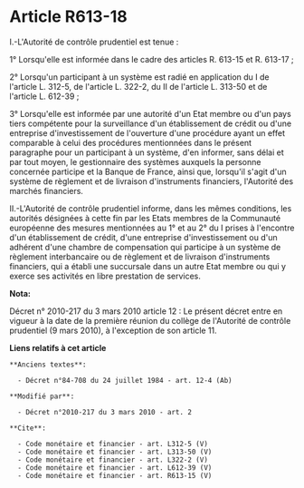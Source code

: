 # Article R613-18

I.-L'Autorité de contrôle prudentiel est tenue : 

1° Lorsqu'elle est informée dans le cadre des articles R. 613-15 et R. 613-17 ; 

2° Lorsqu'un participant à un système est radié en application du I de l'article L. 312-5, de l'article L. 322-2, du II de
l'article L. 313-50 et de l'article L. 612-39 ; 

3° Lorsqu'elle est informée par une autorité d'un Etat membre ou d'un pays tiers compétente pour la surveillance d'un
établissement de crédit ou d'une entreprise d'investissement de l'ouverture d'une procédure ayant un effet comparable à celui
des procédures mentionnées dans le présent paragraphe pour un participant à un système, d'en informer, sans délai et par tout
moyen, le gestionnaire des systèmes auxquels la personne concernée participe et la Banque de France, ainsi que, lorsqu'il
s'agit d'un système de règlement et de livraison d'instruments financiers, l'Autorité des marchés financiers. 

II.-L'Autorité de contrôle prudentiel informe, dans les mêmes conditions, les autorités désignées à cette fin par les Etats
membres de la Communauté européenne des mesures mentionnées au 1° et au 2° du I prises à l'encontre d'un établissement de
crédit, d'une entreprise d'investissement ou d'un adhérent d'une chambre de compensation qui participe à un système de
règlement interbancaire ou de règlement et de livraison d'instruments financiers, qui a établi une succursale dans un autre
Etat membre ou qui y exerce ses activités en libre prestation de services.

**Nota:**

Décret n° 2010-217 du 3 mars 2010 article 12 : Le présent décret entre en vigueur à la date de la première réunion du collège
de l'Autorité de contrôle prudentiel (9 mars 2010), à l'exception de son article 11.

**Liens relatifs à cet article**

	**Anciens textes**:

	  - Décret n°84-708 du 24 juillet 1984 - art. 12-4 (Ab)

	**Modifié par**:

	  - Décret n°2010-217 du 3 mars 2010 - art. 2

	**Cite**:

	  - Code monétaire et financier - art. L312-5 (V)
	  - Code monétaire et financier - art. L313-50 (V)
	  - Code monétaire et financier - art. L322-2 (V)
	  - Code monétaire et financier - art. L612-39 (V)
	  - Code monétaire et financier - art. R613-15 (V)
